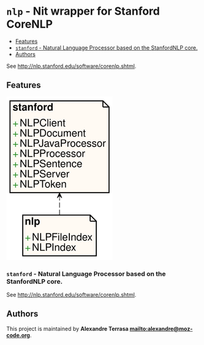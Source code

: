 # `nlp` - Nit wrapper for Stanford CoreNLP

* [Features](#Features)
* [`stanford` - Natural Language Processor based on the StanfordNLP core.](#`stanford`---Natural-Language-Processor-based-on-the-StanfordNLP-core.)
* [Authors](#Authors)

See http://nlp.stanford.edu/software/corenlp.shtml.

## Features

![Diagram for `nlp`](uml-nlp.svg)

### `stanford` - Natural Language Processor based on the StanfordNLP core.

See http://nlp.stanford.edu/software/corenlp.shtml.

## Authors

This project is maintained by **Alexandre Terrasa <mailto:alexandre@moz-code.org>**.
